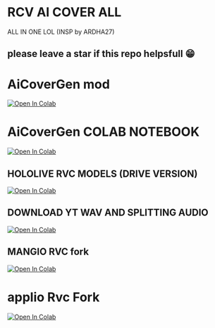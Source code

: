# RCV AI COVER ALL

ALL IN ONE LOL (INSP by ARDHA27)

## please leave a star if this repo helpsfull 😁


# AiCoverGen mod
[![Open In Colab](https://colab.research.google.com/assets/colab-badge.svg)](https://colab.research.google.com/github/laynz28/RCV-AI-COVER-ALL/blob/main/AICoverGen_colab_mod.ipynb)


# AiCoverGen COLAB NOTEBOOK
[![Open In Colab](https://colab.research.google.com/assets/colab-badge.svg)](https://colab.research.google.com/github/SociallyIneptWeeb/AICoverGen/blob/main/AICoverGen_colab.ipynb)


## HOLOLIVE RVC MODELS (DRIVE VERSION)

[![Open In Colab](https://colab.research.google.com/assets/colab-badge.svg)](https://colab.research.google.com/github/laynz28/RCV-AI-COVER-ALL/blob/main/hololive_rvc_models_v2.ipynb)


## DOWNLOAD YT WAV AND SPLITTING AUDIO 
[![Open In Colab](https://colab.research.google.com/assets/colab-badge.svg)](https://colab.research.google.com/github/laynz28/RCV-AI-COVER-ALL/blob/main/Download_Youtube_WAV_and_Splitting_Audio.ipynb)


## MANGIO RVC fork 
[![Open In Colab](https://colab.research.google.com/assets/colab-badge.svg)](https://colab.research.google.com/github/laynz28/RCV-AI-COVER-ALL/blob/main/RVC_w_crepe_%26_crepe_tiny_(Mangio_RVC_Fork)_(EXPERIMENTAL).ipynb
)



# applio Rvc Fork 
[![Open In Colab](https://colab.research.google.com/assets/colab-badge.svg)](https://github.com/laynz28/RCV-AI-COVER-ALL/blob/main/Applio_RVC%20%201_22_24.ipynb)

